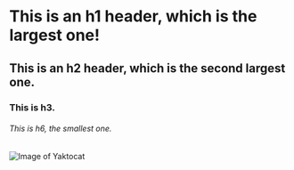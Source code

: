 # This is an h1 header, which is the largest one!
## This is an h2 header, which is the second largest one.
### This is h3.
###### This is h6, the smallest one.

![Image of Yaktocat](https://octodex.github.com/images/yaktocat.png)
